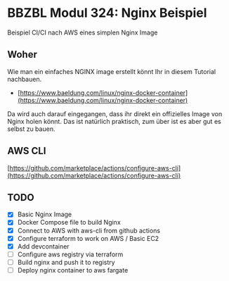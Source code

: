 # BBZBL Modul 324: Nginx Beispiel

Beispiel CI/CI nach AWS eines simplen Nginx Image

## Woher

Wie man ein einfaches NGINX image erstellt könnt Ihr in diesem Tutorial nachbauen.

- [https://www.baeldung.com/linux/nginx-docker-container](https://www.baeldung.com/linux/nginx-docker-container)

Da wird auch darauf eingegangen, dass ihr direkt ein offizielles Image von Nginx holen könnt.
Das ist natürlich praktisch, zum über ist es aber gut es selbst zu bauen.

## AWS CLI

[https://github.com/marketplace/actions/configure-aws-cli](https://github.com/marketplace/actions/configure-aws-cli)

## TODO

- [x] Basic Nginx Image
- [x] Docker Compose file to build Nginx
- [x] Connect to AWS with aws-cli from github actions
- [x] Configure terraform to work on AWS / Basic EC2
- [x] Add devcontainer
- [ ] Configure aws registry via terraform
- [ ] Build nginx and push it to registry
- [ ] Deploy nginx container to aws fargate
